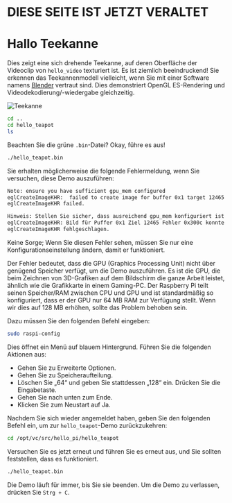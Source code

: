 # DIESE SEITE IST JETZT VERALTET

# Hallo Teekanne

Dies zeigt eine sich drehende Teekanne, auf deren Oberfläche der Videoclip von `hello_video` texturiert ist. Es ist ziemlich beeindruckend! Sie erkennen das Teekannenmodell vielleicht, wenn Sie mit einer Software namens [Blender](https://en.wikipedia.org/wiki/Blender_(software)) vertraut sind. Dies demonstriert OpenGL ES-Rendering und Videodekodierung/-wiedergabe gleichzeitig.

![Teekanne](images/teapot.jpg)

```bash
cd ..
cd hello_teapot
ls
```

Beachten Sie die grüne `.bin`-Datei? Okay, führe es aus!

```bash
./hello_teapot.bin
```

Sie erhalten möglicherweise die folgende Fehlermeldung, wenn Sie versuchen, diese Demo auszuführen: 

```bash
Note: ensure you have sufficient gpu_mem configured
eglCreateImageKHR:  failed to create image for buffer 0x1 target 12465 error 0x300c
eglCreateImageKHR failed.
```

```bash
Hinweis: Stellen Sie sicher, dass ausreichend gpu_mem konfiguriert ist
eglCreateImageKHR: Bild für Puffer 0x1 Ziel 12465 Fehler 0x300c konnte nicht erstellt werden
eglCreateImageKHR fehlgeschlagen.
```

Keine Sorge; Wenn Sie diesen Fehler sehen, müssen Sie nur eine Konfigurationseinstellung ändern, damit er funktioniert.

Der Fehler bedeutet, dass die GPU (Graphics Processing Unit) nicht über genügend Speicher verfügt, um die Demo auszuführen. Es ist die GPU, die beim Zeichnen von 3D-Grafiken auf dem Bildschirm die ganze Arbeit leistet, ähnlich wie die Grafikkarte in einem Gaming-PC. Der Raspberry Pi teilt seinen Speicher/RAM zwischen CPU und GPU und ist standardmäßig so konfiguriert, dass er der GPU nur 64 MB RAM zur Verfügung stellt. Wenn wir dies auf 128 MB erhöhen, sollte das Problem behoben sein.

Dazu müssen Sie den folgenden Befehl eingeben:

```bash
sudo raspi-config
```

Dies öffnet ein Menü auf blauem Hintergrund. Führen Sie die folgenden Aktionen aus:

- Gehen Sie zu Erweiterte Optionen.
- Gehen Sie zu Speicheraufteilung.
- Löschen Sie „64“ und geben Sie stattdessen „128“ ein. Drücken Sie die Eingabetaste.
- Gehen Sie nach unten zum Ende.
- Klicken Sie zum Neustart auf Ja.

Nachdem Sie sich wieder angemeldet haben, geben Sie den folgenden Befehl ein, um zur `hello_teapot`-Demo zurückzukehren:

```bash
cd /opt/vc/src/hello_pi/hello_teapot
```

Versuchen Sie es jetzt erneut und führen Sie es erneut aus, und Sie sollten feststellen, dass es funktioniert.

```bash
./hello_teapot.bin
```

Die Demo läuft für immer, bis Sie sie beenden. Um die Demo zu verlassen, drücken Sie `Strg + C`.
